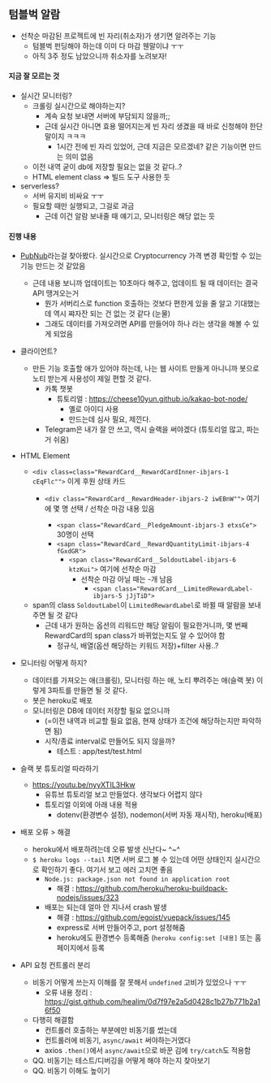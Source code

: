 ## 텀블벅 알람
- 선착순 마감된 프로젝트에 빈 자리(취소자)가 생기면 알려주는 기능
  - 텀블벅 펀딩해야 하는데 이미 다 마감 웬말이냐 ㅜㅜ
  - 아직 3주 정도 남았으니까 취소자를 노려보자! 

#### 지금 잘 모르는 것
- 실시간 모니터링?
  - 크롤링 실시간으로 해야하는지?
    - 계속 요청 보내면 서버에 부담되지 않을까;;
    - 근데 실시간 아니면 효용 떨어지는게 빈 자리 생겼을 때 바로 신청해야 한단 말이지 ㅋㅋㅋ
      - 1시간 전에 빈 자리 있었어, 근데 지금은 모르겠네? 같은 기능이면 만드는 의미 없음
  - 이전 내역 굳이 db에 저장할 필요는 없을 것 같다..? 
  - HTML element class => 빌드 도구 사용한 듯  
- serverless? 
  - 서버 유지비 비싸요 ㅜㅜ 
  - 필요할 때만 실행되고, 그걸로 과금
    - 근데 이건 알람 보내줄 때 얘기고, 모니터링은 해당 없는 듯

#### 진행 내용
- [PubNub](https://www.pubnub.com/blog/build-a-cryptocurrency-price-tracker-in-5-minutes/)라는걸 찾아봤다. 실시간으로 Cryptocurrency 가격 변경 확인할 수 있는 기능 만드는 것 같았음
  - 근데 내용 보니까 업데이트는 10초마다 해주고, 업데이트 될 때 데이터는 결국 API 땡겨오는거
    - 뭔가 서버리스로 function 호출하는 것보다 편한게 있을 줄 알고 기대했는데 역시 쨔자잔 되는 건 없는 것 같다 (눈물)
    - 그래도 데이터를 가져오려면 API를 만들어야 하나 라는 생각을 해볼 수 있게 되었음

- 클라이언트? 
  - 만든 기능 호출할 애가 있어야 하는데, 나는 웹 사이트 만들게 아니니까 봇으로 노티 받는게 사용성이 제일 편할 것 같다. 
    - 카톡 챗봇
      - 튜토리얼 : https://cheese10yun.github.io/kakao-bot-node/
        - 옐로 아이디 사용
        - 만드는데 심사 필요, 제낀다. 
    - Telegram은 내가 잘 안 쓰고, 역시 슬랙을 써야겠다 (튜토리얼 많고, 파는거 쉬움)
- HTML Element
  - `<div class=class="RewardCard__RewardCardInner-ibjars-1 cEqFlc"">` 이게 후원 상태 카드
    - `<div class="RewardCard__RewardHeader-ibjars-2 iwEBnW"">` 여기에 몇 명 선택 / 선착순 마감 내용 있음
      
      - `<span class="RewardCard__PledgeAmount-ibjars-3 etxsCe">` 30명이 선택
      - `<sapn class="RewardCard__RewardQuantityLimit-ibjars-4 fGxdGR">`
        - `<span class="RewardCard__SoldoutLabel-ibjars-6 ktzKui">` 여기에 선착순 마감 
          - 선착순 마감 아닐 때는 -개 남음
            - `<span class="RewardCard__LimitedRewardLabel-ibjars-5 jJjTiD">`
  - span의 class `SoldoutLabel`이 `LimitedRewardLabel`로 바뀔 때 알람을 보내주면 될 것 같다
    - 근데 내가 원하는 옵션의 리워드만 해당 알림이 필요한거니까, 몇 번째 RewardCard의 span class가 바뀌었는지도 알 수 있어야 함 
      - 정규식, 배열(옵션 해당하는 키워드 저장)+filter 사용..? 

- 모니터링 어떻게 하지?
  - 데이터를 가져오는 애(크롤링), 모니터링 하는 애, 노티 뿌려주는 애(슬랙 봇) 이렇게 3파트를 만들면 될 것 같다. 
  - 봇은 heroku로 배포
  - 모니터링은 DB에 데이터 저장할 필요 없으니까
    - (=이전 내역과 비교할 필요 없음, 현재 상태가 조건에 해당하는지만 파악하면 됨)
    - 시작/종료 interval로 만들어도 되지 않을까?
      - 테스트 : app/test/test.html

- 슬랙 봇 튜토리얼 따라하기
  - https://youtu.be/nyyXTIL3Hkw
    - 유튜브 튜토리얼 보고 만들었다. 생각보다 어렵지 않다
    - 튜토리얼 이외에 아래 내용 적용
      - dotenv(환경변수 설정), nodemon(서버 자동 재시작), heroku(배포)
      
- 배포 오류 > 해결
  - heroku에서 배포하려는데 오류 발생 신난다~ ^~^
  - `$ heroku logs --tail` 치면 서버 로그 볼 수 있는데 어떤 상태인지 실시간으로 확인하기 좋다. 여기서 보고 에러 고치면 좋음
    - `Node.js: package.json not found in application root`
      - 해결 : https://github.com/heroku/heroku-buildpack-nodejs/issues/323
    - 배포는 되는데 얼마 안 지나서 crash 발생
      - 해결 : https://github.com/egoist/vuepack/issues/145
      - express로 서버 만들어주고, port 설정해줌
      - heroku에도 환경변수 등록해줌 (`heroku config:set [내용]` 또는 홈페이지에서 등록

- API 요청 컨트롤러 분리
  - 비동기 어떻게 쓰는지 이해를 잘 못해서 `undefined` 고비가 있었으나 ㅜㅜ 
    - 오류 내용 정리 : https://gist.github.com/healim/0d7f97e2a5d0428c1b27b771b2a16f50
  - 다행히 해결함
    - 컨트롤러 호출하는 부분에만 비동기를 썼는데
    - 컨트롤러에 비동기, `async/await` 써야하는거였다
    - axios `.then()`에서 `async/await`으로 바꾼 김에 `try/catch`도 적용함
  - QQ. 비동기는 테스트/디버깅을 어떻게 해야 하는지 찾아보기
  - QQ. 비동기 이해도 높이기